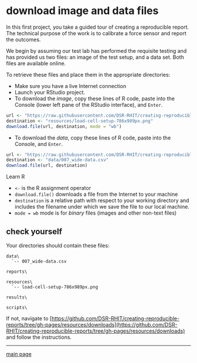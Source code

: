 
# download image and data files

In this first project, you take a guided tour of creating a reproducible report. The technical purpose of the work is to calibrate a force sensor and report the  outcomes. 

We begin by assuming our test lab has performed the requisite testing and has provided us two files: an image of the test setup, and a data set. Both files are available online. 

To retrieve these files and place them in the appropriate directories: 

- Make sure you have a live Internet connection 
- Launch your RStudio project. 
- To download the *image*, copy these lines of R code, paste into the Console (lower left pane of the RStudio interface), and `Enter`. 


```r
url <- "https://raw.githubusercontent.com/DSR-RHIT/creating-reproducible-reports/gh-pages/resources/load-cell-setup-786x989px.png"
destination <- "resources/load-cell-setup-786x989px.png"
download.file(url, destination, mode = "wb")
```

- To download the *data*, copy these lines of R code, paste into the Console, and `Enter`. 


```r
url <- "https://raw.githubusercontent.com/DSR-RHIT/creating-reproducible-reports/gh-pages/data/007_wide-data.csv"
destination <- "data/007_wide-data.csv"
download.file(url, destination)
```

Learn R

- `<-` is the R assignment operator
- `download.file()` downloads a file from the Internet to your machine
- `destination` is a relative path with respect to your working directory and includes the filename under which we save the file to our local machine.
- `mode = wb` mode is for *binary* files (images and other non-text files)


## check yourself

Your directories should contain these files:

    data\
      `-- 007_wide-data.csv

    reports\
    
    resources\
      `-- load-cell-setup-786x989px.png 
      
    results\
      
    scripts\

If not, navigate to [https://github.com/DSR-RHIT/creating-reproducible-reports/tree/gh-pages/resources/downloads](https://github.com/DSR-RHIT/creating-reproducible-reports/tree/gh-pages/resources/downloads) and follow the instructions. 






---

[main page](../README.md)




